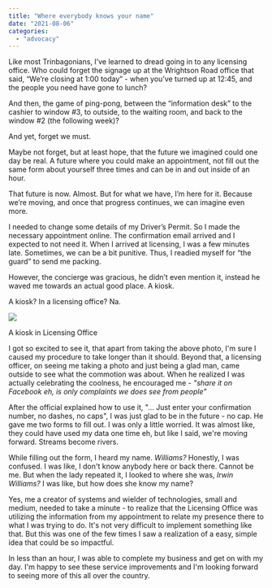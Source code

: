 ```yaml
---
title: "Where everybody knows your name"
date: "2021-08-06"
categories: 
  - "advocacy"
---
```


Like most Trinbagonians, I’ve learned to dread going in to any licensing office. Who could forget the signage up at the Wrightson Road office that said, “We’re closing at 1:00 today” - when you’ve turned up at 12:45, and the people you need have gone to lunch?

And then, the game of ping-pong, between the “information desk” to the cashier to window #3, to outside, to the waiting room, and back to the window #2 (the following week)?

And yet, forget we must.

Maybe not forget, but at least hope, that the future we imagined could one day be real. A future where you could make an appointment, not fill out the same form about yourself three times and can be in and out inside of an hour.

That future is now. Almost. But for what we have, I’m here for it. Because we’re moving, and once that progress continues, we can imagine even more.

I needed to change some details of my Driver’s Permit. So I made the necessary appointment online. The confirmation email arrived and I expected to not need it. When I arrived at licensing, I was a few minutes late. Sometimes, we can be a bit punitive. Thus, I readied myself for “the guard” to send me packing.

However, the concierge was gracious, he didn’t even mention it, instead he waved me towards an actual good place. A kiosk.

A kiosk? In a licensing office? Na.

![](https://lh3.googleusercontent.com/YwWS-o0nlqVq9ogi9_WEmuXpgBn6IY4hGoeFf2ty-fiXYVDBDmVamwczvH5BdNPS8sH5RrSZ_UmVftcbsuex-rzCL2ynmeQK-pWZyWbyZ0syJCn-8uOQo4np_SQLFwTtpiwzF-3AFANc5pRnKoTGx_DCGHDOXyYmo0mygLNRUi1uaH8oFx6XMNpmOMEGn991i-NHOCamk_8CiYI_P8ETtW9FWQSt1oQdVQ_90CN0oOY4omy0glJOJSR0pdm3aWRtjpm3ZRu3FIClUGG0taR_FFu48X7nzlYen6CEqm1Ie4FN3sRhs4QLnw1JgZgpwtOcx8V27vEx1Q-Fy9wo3_UnBWSkq9X3utefcD-nHokLtiyxnxzlMt0qVCrDdt5ZAb7ffEFiybFQd20_JLdd6L-40LfB9MoLqoRLLo14Mnyt-KyKqGq1dABJhv0L_OiQWsfITJBnrtPaXQnTJEr1bVRG20njLflnn7lDxL8KZ9Y2RjNN2FdbF3fiYMQLrHD7VicntU_Z14jyRhfUPz6u0yGo94G_W2ZsGrTEctxt8wmtsviEYUf4br6zwzy11-Nwc9VQmt79pBaFn_YfmdJPnUqqVYFG_zzhGSviIR07iLxRHaRZaOr7SKNz9mQ96_sV3fW-tD_ZLd3OJKB9jPI2cm9mDkZVypepdTBTAHaC0OSDxKLN1SzYqBe4rSuCwmBawsjjmKK-WsMD8fXdSg33v43p-weg=w2372-h1778-no?authuser=0)

A kiosk in Licensing Office

I got so excited to see it, that apart from taking the above photo, I'm sure I caused my procedure to take longer than it should. Beyond that, a licensing officer, on seeing me taking a photo and just being a glad man, came outside to see what the commotion was about. When he realized I was actually celebrating the coolness, he encouraged me - _"share it on Facebook eh, is only complaints we does see from people"_

After the official explained how to use it, "... Just enter your confirmation number, no dashes, no caps", I was just glad to be in the future - no cap. He gave me two forms to fill out. I was only a little worried. It was almost like, they could have used my data one time eh, but like I said, we're moving forward. Streams become rivers.

While filling out the form, I heard my name. _Williams?_ Honestly, I was confused. I was like, I don't know anybody here or back there. Cannot be me. But when the lady repeated it, I looked to where she was, _Irwin Williams?_ I was like, but how does she know my name?

Yes, me a creator of systems and wielder of technologies, small and medium, needed to take a minute - to realize that the Licensing Office was utilizing the information from my appointment to relate my presence there to what I was trying to do. It's not very difficult to implement something like that. But this was one of the few times I saw a realization of a easy, simple idea that could be so impactful.

In less than an hour, I was able to complete my business and get on with my day. I'm happy to see these service improvements and I'm looking forward to seeing more of this all over the country.
